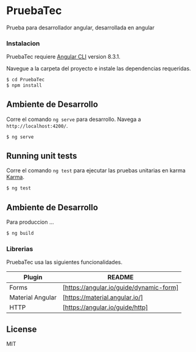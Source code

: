 # PruebaTec

Prueba para desarrollador angular, desarrollada en angular

### Instalacion

PruebaTec requiere [Angular CLI](https://github.com/angular/angular-cli) version 8.3.1.

Navegue a la carpeta del proyecto e instale las dependencias requeridas.

```sh
$ cd PruebaTec
$ npm install
```

## Ambiente de Desarrollo

Corre el comando `ng serve` para desarrollo. Navega a `http://localhost:4200/`.

```sh
$ ng serve
```

## Running unit tests

Corre el comando `ng test` para ejecutar las pruebas unitarias en karma [Karma](https://karma-runner.github.io).

```sh
$ ng test
```

## Ambiente de Desarrollo

Para produccion ...

```sh
$ ng build
```

### Librerias

PruebaTec usa las siguientes funcionalidades.

| Plugin           | README                                  |
| ---------------- | --------------------------------------- |
| Forms            | [https://angular.io/guide/dynamic-form] |
| Material Angular | [https://material.angular.io/]          |
| HTTP             | [https://angular.io/guide/http]         |

## License

MIT
